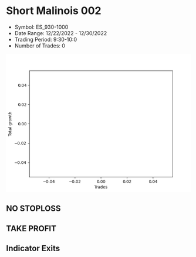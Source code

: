 # Short Malinois 002 
- Symbol: ES_930-1000
- Date Range: 12/22/2022 - 12/30/2022
- Trading Period: 9:30-10:0
- Number of Trades: 0

![Plot](ShortMalinois002ES_930-1000.png)
## NO STOPLOSS














## TAKE PROFIT











## Indicator Exits

